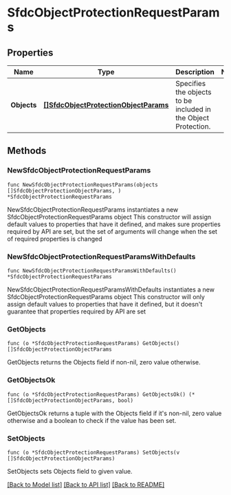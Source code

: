 # SfdcObjectProtectionRequestParams

## Properties

Name | Type | Description | Notes
------------ | ------------- | ------------- | -------------
**Objects** | [**[]SfdcObjectProtectionObjectParams**](SfdcObjectProtectionObjectParams.md) | Specifies the objects to be included in the Object Protection. | 

## Methods

### NewSfdcObjectProtectionRequestParams

`func NewSfdcObjectProtectionRequestParams(objects []SfdcObjectProtectionObjectParams, ) *SfdcObjectProtectionRequestParams`

NewSfdcObjectProtectionRequestParams instantiates a new SfdcObjectProtectionRequestParams object
This constructor will assign default values to properties that have it defined,
and makes sure properties required by API are set, but the set of arguments
will change when the set of required properties is changed

### NewSfdcObjectProtectionRequestParamsWithDefaults

`func NewSfdcObjectProtectionRequestParamsWithDefaults() *SfdcObjectProtectionRequestParams`

NewSfdcObjectProtectionRequestParamsWithDefaults instantiates a new SfdcObjectProtectionRequestParams object
This constructor will only assign default values to properties that have it defined,
but it doesn't guarantee that properties required by API are set

### GetObjects

`func (o *SfdcObjectProtectionRequestParams) GetObjects() []SfdcObjectProtectionObjectParams`

GetObjects returns the Objects field if non-nil, zero value otherwise.

### GetObjectsOk

`func (o *SfdcObjectProtectionRequestParams) GetObjectsOk() (*[]SfdcObjectProtectionObjectParams, bool)`

GetObjectsOk returns a tuple with the Objects field if it's non-nil, zero value otherwise
and a boolean to check if the value has been set.

### SetObjects

`func (o *SfdcObjectProtectionRequestParams) SetObjects(v []SfdcObjectProtectionObjectParams)`

SetObjects sets Objects field to given value.



[[Back to Model list]](../README.md#documentation-for-models) [[Back to API list]](../README.md#documentation-for-api-endpoints) [[Back to README]](../README.md)


